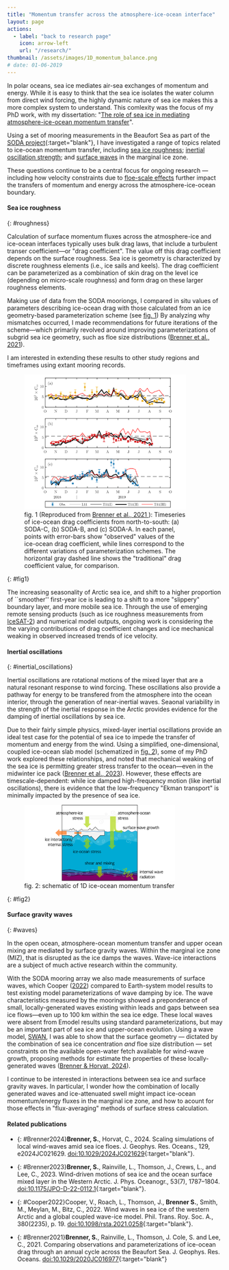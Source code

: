 ```yaml
---
title: "Momentum transfer across the atmosphere-ice-ocean interface"
layout: page
actions:   
  - label: "back to research page"
    icon: arrow-left
    url: "/research/"
thumbnail: /assets/images/1D_momentum_balance.png    
# date: 01-06-2019    
---
```


In polar oceans, sea ice mediates air-sea exchanges of momentum and energy.
While it is easy to think that the sea ice isolates the water column from direct wind forcing, the highly dynamic nature of sea ice makes this a more complex system to understand.
This comlexity was the focus of my PhD work, with my dissertation: "[The role of sea ice in mediating atmosphere-ice-ocean momentum transfer](https://digital.lib.washington.edu:443/researchworks/handle/1773/49108)".


Using a set of mooring measurements in the Beaufort Sea as part of the [SODA project](http://www.apl.washington.edu/soda){:target="blank"}, I have investigated a range of topics related to ice-ocean momentum transfer, including [sea ice roughness](#roughness); [inertial oscillation strength](#inertial_oscillations); and [surface waves](#waves) in the marginal ice zone.


These questions continue to be a central focus for ongoing research — including how velocity constraints due to [floe-scale effects](/research/floe_scale/) further impact the transfers of momentum and energy across the  atmosphere-ice-ocean boundary.


#### Sea ice roughness
{: #roughness}


Calculation of surface momentum fluxes across the atmosphere-ice and ice-ocean interfaces typically uses bulk drag laws, that include a turbulent transer coefficient—or "drag coefficient".
The value off this drag coefficient depends on the surface roughness.
Sea ice is geometry is characterized by discrete roughness elements (i.e., ice sails and keels).
The drag coefficient can be parameterized as a combination of skin drag on the level ice (depending on micro-scale roughness) and form drag on these larger roughness elements.

Making use of data from the SODA mooriongs, I compared in situ values of parameters describing ice-ocean drag with those calculated from an ice geometry-based parameterization scheme (see [fig. 1](#fig1))
By analyzing why mismatches occurred, I made recommendations for future iterations of the scheme—which primarily revolved around improving parameterizations of subgrid sea ice geometry, such as floe size distributions ([Brenner et al., 2021](#Brenner2021)). 

I am interested in extending these results to other study regions and timeframes using extant mooring records.

<figure class="align-center" style="max-width:75%">
  <img src="/assets/images/drag_timeseries.png">
  <figcaption>fig. 1
    (Reproduced from 
    <a href="#Brenner2021"> 
      Brenner et al., 2021
    </a>):
    Timeseries of ice-ocean drag coefficients from north-to-south: (a) SODA-C, (b) SODA-B, and (c) SODA-A.
    In each panel, points with error-bars show "observed" values of the ice-ocean drag coefficient, while lines correspond to the different variations of parameterization schemes. 
    The horizontal gray dashed line shows the "traditional" drag coefficient value, for comparison.
  </figcaption> 
</figure>{: #fig1}


The increasing seasonality of Arctic sea ice, and shift to a higher proportion of ``smoother'' first-year ice is leading to a shift to a more "slippery" boundary layer, and more mobile sea ice.
Through the use of emerging remote sensing products (such as ice roughness measurements from [IceSAT-2](https://icesat-2.gsfc.nasa.gov/)) and numerical model outputs, ongoing work is considering the the varying contributions of drag coefficient changes and ice mechanical weaking in observed increased trends of ice velocity.



#### Inertial oscillations
{: #inertial_oscillations}

Inertial oscillations are rotational motions of the mixed layer that are a natural resonant response to wind forcing.
These oscillations also provide a pathway for energy to be transfered from the atmosphere into the ocean interior, through the generation of near-inertial waves.
Seaonal variability in the strength of the inertial response in the Arctic provides evidence for the damping of inertial oscillations by sea ice.


Due to their fairly simple physics, mixed-layer inertial oscillations provide an ideal test case for the potential of sea ice to impede the transfer of momentum and energy from the wind.
Using a simplified, one-dimensional, coupled ice-ocean slab model (schematized in [fig. 2](#fig2)), some of my PhD work explored these relationships, and noted that mechanical weaking of the sea ice is permitting greater stress transfer to the ocean—even in the midwinter ice pack ([Brenner et al., 2023](#Brenner2023)).
However, these effects are timescale-dependent: while ice damped high-frequency motion (like inertial oscillations), there is evidence that the low-frequency "Ekman transport" is minimally impacted by the presence of sea ice.

<figure class="align-center" style="max-width:70%">
  <img src="/assets/images/1D_momentum_balance.png">
  <figcaption>fig. 2: schematic of 1D ice-ocean momentum transfer
  </figcaption> 
</figure>{: #fig2}




#### Surface gravity waves
{: #waves}

In the open ocean, atmosphere-ocean momentum transfer and upper ocean mixing are mediated by surface gravity waves. 
Within the marginal ice zone (MIZ), that is disrupted as the ice damps the waves.
Wave-ice interactions are a subject of much active research within the community.

With the SODA mooring array we also made measurements of surface waves, which Cooper ([2022](#Cooper2022)) compared to Earth-system model results to test existing model parameterizations of wave damping by ice. 
The wave characteristics measured by the moorings showed a preponderance of small, locally-generated waves existing within leads and gaps between sea ice flows—even up to 100 km within the sea ice edge. 
These local waves were absent from Emodel results using standard parameterizations, but may be an important part of sea ice and upper-ocean evolution.
Using a wave model, [SWAN](https://www.tudelft.nl/en/ceg/about-faculty/departments/hydraulic-engineering/sections/environmental-fluid-mechanics/research/swan), I was able to show that the surface geometry — dictated by the combination of sea ice concentration *and* floe size distribution — set constraints on the available open-water fetch available for wind-wave growth, proposing methods for estimate the properties of these locally-generated waves ([Brenner & Horvat, 2024](#Brenner2024)).

<!-- As waves provide surface roughness in the open ocean, these results are also important to bulk calculations of net atmosphere-ocean momentum flux. -->

I continue to be interested in interactions between sea ice and surface gravity waves.
In particular, I wonder how the combination of locally generated waves and ice-attenuated swell might impact ice-ocean momentum/energy fluxes in the marginal ice zone, and how to acount for those effects in "flux-averaging" methods of surface stress calculation. 




#### Related publications

* {: #Brenner2024}**Brenner, S.**, Horvat, C., 2024. Scaling simulations of local wind-waves amid sea ice floes. J. Geophys. Res. Oceans., 129, e2024JC021629. [doi:10.1029/2024JC021629](https://doi.org/10.1029/2024JC021629){:target="blank"}. 

* {: #Brenner2023}**Brenner, S.**, Rainville, L., Thomson, J., Crews, L., and Lee, C., 2023. Wind-driven motions of sea ice and the ocean surface mixed layer in the Western Arctic. J. Phys. Oceanogr., 53(7), 1787–1804. [doi:10.1175/JPO-D-22-0112.1](http://doi.org/10.1175/JPO-D-22-0112.1){:target="blank"}.

* {: #Cooper2022}Cooper, V., Roach, L., Thomson, J., **Brenner S.**, Smith, M., Meylan, M., Bitz, C., 2022. Wind waves in sea ice of the western Arctic and a global coupled wave-ice model. Phil. Trans. Roy. Soc. A., 380(2235), p. 19. [doi:10.1098/rsta.2021.0258](http://doi.org/10.1098/rsta.2021.0258){:target="blank"}.

* {: #Brenner2021}**Brenner, S.**, Rainville, L., Thomson, J. Cole, S. and Lee, C., 2021. Comparing observations and parameterizations of ice-ocean drag through an annual cycle across the Beaufort Sea. J. Geophys. Res. Oceans. [doi:10.1029/2020JC016977](http://doi.org/10.1029/2020JC016977){:target="blank"}

